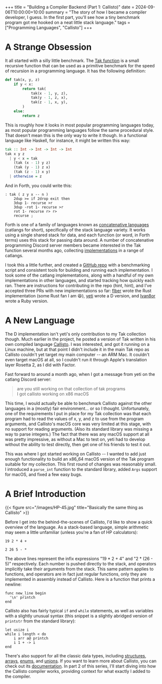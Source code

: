 +++
title = "Building a Compiler Backend (Part 1: Callisto)"
date = 2024-09-06T10:00:00+10:00
summary = "The story of how I became a compiler developer, I guess. In the first part, you'll see how a tiny benchmark program got me hooked on a neat little stack language."
tags = ["Programming Languages", "Callisto"]
+++

# A Strange Obsession

It all started with a silly little benchmark. The [Tak function](https://en.wikipedia.org/wiki/Tak_(function)) is a small recursive function that can be used as a primitive benchmark for the speed of recursion in a programming language. It has the following definition:

```python
def tak(x, y, z)
    if y < x:
        return tak(
            tak(x - 1, y, z),
            tak(y - 1, z, x),
            tak(z - 1, x, y),
        )
    else:
        return z
```

This is roughly how it looks in most popular programming languages today, as most popular programming languages follow the same procedural style. That doesn't mean this is the only way to write it though. In a functional language like Haskell, for instance, it might be written this way:

```haskell
tak :: Int -> Int -> Int -> Int
tak x y z
  | y < x = tak
    (tak (x - 1) y z)
    (tak (y - 1) z x)
    (tak (z - 1) x y)
  | otherwise = z
```

And in Forth, you could write this:
```forth
: tak ( z y x -- n )
    2dup >= if 2drop exit then
    3dup 1- recurse >r
    3dup -rot 1- recurse >r
    rot 1- recurse r> r>
    recurse ;
```

Forth is one of a family of languages known as [concatenative languages](https://concatenative.org/wiki/view/Concatenative%20language) (catlangs for short), specifically of the stack language variety. It works using a single shared stack for data, and each function (or word, in Forth terms) uses this stack for passing data around. A number of concatenative programming Discord server members became interested in the Tak function several months ago, collecting [implementations](https://concatenative.org/wiki/view/Tak%20function) in a range of catlangs.

I took this a little further, and created a [GitHub repo](https://github.com/soxfox42/tak) with a benchmarking script and consistent tools for building and running each implementation. I took some of the catlang implementations, along with a handful of my own implementations in other languages, and started tracking how quickly each ran. There are instructions for contributing in the repo (hint, hint), and I've accepted three PRs with new implementations so far: [flber](https://github.com/flber) wrote the Rust implementation (some Rust fan I am 😆), [yeti](https://github.com/yeti0904) wrote a D version, and [Ivan8or](https://github.com/Ivan8or) wrote a Ruby version.

# A New Language

The D implementation isn't yeti's only contribution to my Tak collection though. Much earlier in the project, he posted a version of Tak written in his own compiled language [Callisto](https://callisto.mesyeti.uk/). I was interested, and got it running on a Linux machine, but at that point I didn't include it in the main Tak repo as Callisto couldn't yet target my main computer -- an ARM Mac. It couldn't even target macOS at all, so I couldn't run it through Apple's translation layer Rosetta 2, as I did with Factor.

Fast forward to around a month ago, when I got a message from yeti on the catlang Discord server:

> are you still working on that collection of tak programs \
> I got callisto working on x86 macOS

This time, I would actually be able to benchmark Callisto against the other languages in a (mostly) fair environment... or so I thought. Unfortunately, one of the requirements I put in place for my Tak collection was that each program had to read the values of x, y, and z to use from the program arguments, and Callisto's macOS core was very limited at this stage, with no support for reading arguments. (Also its standard library was missing a way to parse integers.) The fact that there was any macOS support at all was pretty impressive, as without a Mac to test on, yeti had to develop without the ability to test directly, then get one of his friends to test it out.

This was where I got started working on Callisto -- I wanted to add just enough functionality to build an x86_64 macOS version of the Tak program suitable for my collection. This first round of changes was reasonably small. I introduced a `parse_int` function to the standard library, added `Args` support for macOS, and fixed a few easy bugs.

# A Brief Introduction

{{< figure src="/images/HP-45.jpg" title="Basically the same thing as Callisto" >}}

Before I get into the behind-the-scenes of Callisto, I'd like to show a quick overview of the language. As a stack-based language, simple arithmetic may seem a little unfamiliar (unless you're a fan of HP calculators):

```text
19 2 * 4 +

2 26 5 - *
```

The above lines represent the infix expressions "19 * 2 + 4" and "2 * (26 - 5)" respectively. Each number is pushed directly to the stack, and operators implicitly take their arguments from the stack. This same pattern applies to functions, and operators are in fact just regular functions, only they are implemented in assembly instead of Callisto. Here is a function that prints a newline:

```text
func new_line begin
  '\n' printch
end
```

Callisto also has fairly typical `if` and `while` statements, as well as variables with a slightly unusual syntax (this snippet is a slightly abridged version of `printstr` from the standard library):

```text
let usize i
while i length < do
	i arr a@ printch
	i 1 + -> i
end
```

There's also support for all the classic data types, including [structures](https://callisto.mesyeti.uk/docs/language/structures/), [arrays](https://callisto.mesyeti.uk/docs/language/arrays/), [enums](https://callisto.mesyeti.uk/docs/language/enum/), and [unions](https://callisto.mesyeti.uk/docs/language/unions/). If you want to learn more about Callisto, you can check out its [documentation](https://callisto.mesyeti.uk/docs/). In part 2 of this series, I'll start diving into how the Callisto compiler works, providing context for what exactly I added to the compiler.
